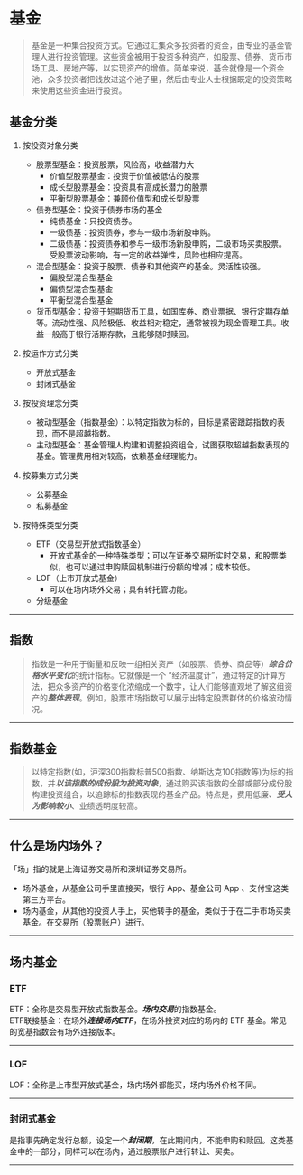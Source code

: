 # 基金

> 基金是一种集合投资方式。它通过汇集众多投资者的资金，由专业的基金管理人进行投资管理。这些资金被用于投资多种资产，如股票、债券、货币市场工具、房地产等，以实现资产的增值。简单来说，基金就像是一个资金池，众多投资者把钱放进这个池子里，然后由专业人士根据既定的投资策略来使用这些资金进行投资。


## 基金分类

1. 按投资对象分类
	- 股票型基金：投资股票，风险高，收益潜力大
		- 价值型股票基金：投资于价值被低估的股票
		- 成长型股票基金：投资具有高成长潜力的股票
		- 平衡型股票基金：兼顾价值型和成长型股票
	- 债券型基金：投资于债券市场的基金
		- 纯债基金：只投资债券。
		- 一级债基：投资债券，参与一级市场新股申购。
		- 二级债基：投资债券和参与一级市场新股申购，二级市场买卖股票。受股票波动影响，有一定的收益弹性，风险也相应提高。
	- 混合型基金：投资于股票、债券和其他资产的基金。灵活性较强。
		- 偏股型混合型基金
		- 偏债型混合型基金
		- 平衡型混合型基金
	- 货币型基金：投资于短期货币工具，如国库券、商业票据、银行定期存单等。流动性强、风险极低、收益相对稳定，通常被视为现金管理工具。收益一般高于银行活期存款，且能够随时赎回。
2. 按运作方式分类
	- 开放式基金
	- 封闭式基金
3. 按投资理念分类
	- 被动型基金（指数基金）：以特定指数为标的，目标是紧密跟踪指数的表现，而不是超越指数。
	- 主动型基金：基金管理人构建和调整投资组合，试图获取超越指数表现的基金。管理费用相对较高，依赖基金经理能力。

4. 按募集方式分类
	- 公募基金
	- 私募基金
5. 按特殊类型分类
	- ETF（交易型开放式指数基金）
		- 开放式基金的一种特殊类型；可以在证券交易所实时交易，和股票类似，也可以通过申购赎回机制进行份额的增减；成本较低。
	- LOF（上市开放式基金）
		- 可以在场内场外交易；具有转托管功能。
	- 分级基金

--- 

## 指数

> 指数是一种用于衡量和反映一组相关资产（如股票、债券、商品等）***综合价格水平变化***的统计指标。它就像是一个 “经济温度计”，通过特定的计算方法，把众多资产的价格变化浓缩成一个数字，让人们能够直观地了解这组资产的***整体表现***。例如，股票市场指数可以展示出特定股票群体的价格波动情况。

---

## 指数基金

> 以特定指数(如，沪深300指数标普500指数、纳斯达克100指数等)为标的指数，并***以该指数的成份股为投资对象***，通过购买该指数的全部或部分成份股构建投资组合，以追踪标的指数表现的基金产品。特点是，费用低廉、***受人为影响较小***、业绩透明度较高。


---

## 什么是场内场外？

「场」指的就是上海证券交易所和深圳证券交易所。

- 场外基金，从基金公司手里直接买，银行 App、基金公司 App 、支付宝这类第三方平台。
- 场内基金，从其他的投资人手上，买他转手的基金，类似于于在二手市场买卖基金。在交易所（股票账户）进行。

---

## 场内基金
### ETF

ETF：全称是交易型开放式指数基金。***场内交易***的指数基金。  
ETF联接基金：在场外***连接场内ETF***，在场外投资对应的场内的 ETF 基金。常见的宽基指数会有场外连接版本。

---
### LOF

LOF：全称是上市型开放式基金，场内场外都能买，场内场外价格不同。

---
### 封闭式基金

是指事先确定发行总额，设定一个***封闭期***，在此期间内，不能申购和赎回。这类基金中的一部分，同样可以在场内，通过股票账户进行转让、买卖。

---

